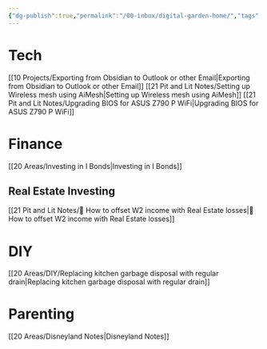 ```yaml
---
{"dg-publish":true,"permalink":"/00-inbox/digital-garden-home/","tags":["gardenEntry"]}
---
```



# Tech
[[10 Projects/Exporting from Obsidian to Outlook or other Email\|Exporting from Obsidian to Outlook or other Email]]
[[21 Pit and Lit Notes/Setting up Wireless mesh using AiMesh\|Setting up Wireless mesh using AiMesh]]
[[21 Pit and Lit Notes/Upgrading BIOS for ASUS Z790 P WiFi\|Upgrading BIOS for ASUS Z790 P WiFi]]

# Finance
[[20 Areas/Investing in I Bonds\|Investing in I Bonds]]

## Real Estate Investing
[[21 Pit and Lit Notes/🧠  How to offset W2 income with Real Estate losses\|🧠  How to offset W2 income with Real Estate losses]]

# DIY
[[20 Areas/DIY/Replacing kitchen garbage disposal with regular drain\|Replacing kitchen garbage disposal with regular drain]]


# Parenting
[[20 Areas/Disneyland Notes\|Disneyland Notes]]